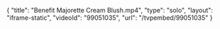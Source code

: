 {
    "title": "Benefit Majorette Cream Blush.mp4",
    "type": "solo",
    "layout": "iframe-static",
    "videoId": "99051035",
    "url": "\/tvpembed\/99051035"
}